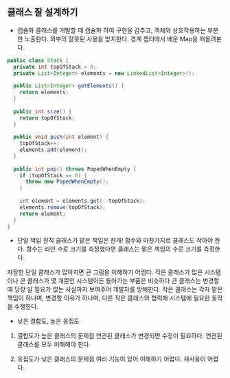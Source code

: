 ## 클래스 잘 설계하기

- 캡슐화
클래스를 개발할 때 캡슐화 하여 구현을 감추고, 객체와 상호작용하는 부분만 노출한다.
외부의 잘못된 사용을 방지한다. 경계 챕터에서 배운 Map을 떠올려본다.

```java
public class Stack {
  private int topOfStack = 0;
  private List<Integer> elements = new LinkedList<Integer>();
  
  public List<Integer> getElements() {
    return elements;
  }
  
  public int size() {
    return topOfStack;
  }
  
  public void push(int element) {
    topOfStack++;
    elements.add(element);
  }
  
  public int pop() throws PopedWhenEmpty {
    if (topOfStack == 0) {
      throw new PopedWhenEmpty();
    }
    
    int element = elements.get(--topOfStack);
    elements.remove(topOfStack);
    return element;
  }
}
```

- 단일 책임 원칙
클래스가 맡은 책임은 한개!
함수와 마찬가지로 클래스도 작아야 한다. 함수는 라인 수로 크기를 측정했다면 클래스는 맡은 책임의 수로 크기를 측정한다.

자잘한 단일  클래스가 많아지면 큰 그림을 이해하기 어렵다. 
작은 클래스가 많은 시스템이나 큰 클래스가 몇 개뿐인 시스템이든 돌아가는 부품은 비슷하다
큰 클래스는 변경할 때 당장 알 필요가 없는 사실까지 보여주어 개발자를 방해한다.
작은 클래스는 각자 맡은 책임이 하나며, 변경할 이유가 하나며, 다른 작은 클래스와 협력해 시스템에 필요한 동작을 수행한다.

- 낮은 결합도, 높은 응집도
1. 결합도가 높은 클래스의 문제점
연관된 클래스가 변경되면 수정이 필요하다.
연관된 클래스를 모두 이해해야 한다.

2. 응집도가 낮은 클래스의 문제점
여러 기능이 있어 이해하기 어렵다.
재사용이 어렵다.

